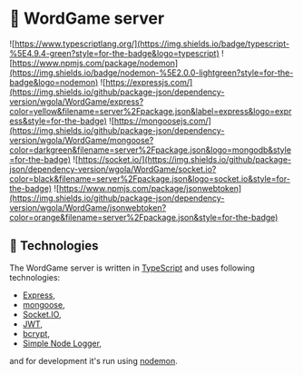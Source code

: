 # :satellite: WordGame server

![https://www.typescriptlang.org/](https://img.shields.io/badge/typescript-%5E4.9.4-green?style=for-the-badge&logo=typescript)
![https://www.npmjs.com/package/nodemon](https://img.shields.io/badge/nodemon-%5E2.0.0-lightgreen?style=for-the-badge&logo=nodemon)
![https://expressjs.com/](https://img.shields.io/github/package-json/dependency-version/wgola/WordGame/express?color=yellow&filename=server%2Fpackage.json&label=express&logo=express&style=for-the-badge)
![https://mongoosejs.com/](https://img.shields.io/github/package-json/dependency-version/wgola/WordGame/mongoose?color=darkgreen&filename=server%2Fpackage.json&logo=mongodb&style=for-the-badge)
![https://socket.io/](https://img.shields.io/github/package-json/dependency-version/wgola/WordGame/socket.io?color=black&filename=server%2Fpackage.json&logo=socket.io&style=for-the-badge)
![https://www.npmjs.com/package/jsonwebtoken](https://img.shields.io/github/package-json/dependency-version/wgola/WordGame/jsonwebtoken?color=orange&filename=server%2Fpackage.json&style=for-the-badge)

## :wrench: Technologies

The WordGame server is written in [TypeScript](https://www.typescriptlang.org/) and uses following technologies:

- [Express](https://expressjs.com/),
- [mongoose](https://mongoosejs.com/),
- [Socket.IO](https://socket.io/),
- [JWT](https://www.npmjs.com/package/jsonwebtoken),
- [bcrypt](https://www.npmjs.com/package/bcrypt),
- [Simple Node Logger](https://www.npmjs.com/package/simple-node-logger),

and for development it's run using [nodemon](https://www.npmjs.com/package/nodemon).
